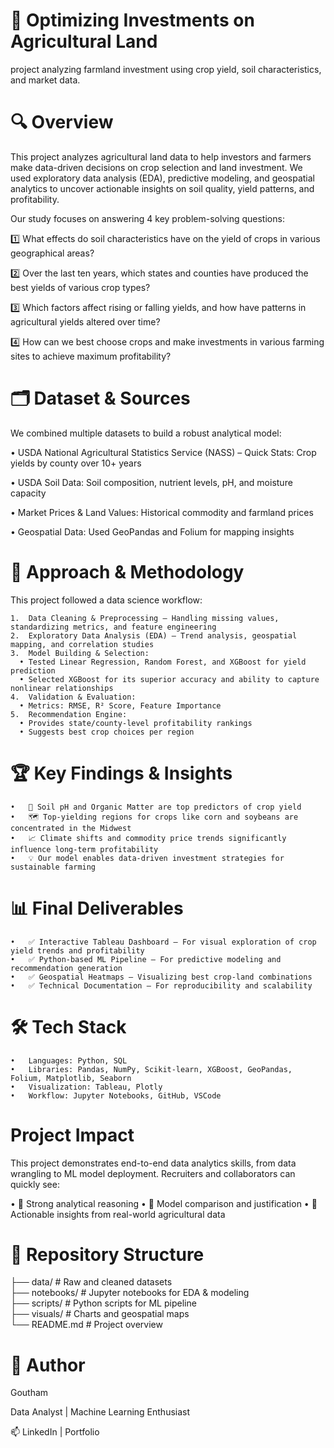 # 🌱 Optimizing Investments on Agricultural Land
project analyzing farmland investment using crop yield, soil characteristics, and market data.

# 🔍 Overview

This project analyzes agricultural land data to help investors and farmers make data-driven decisions on crop selection and land investment.
We used exploratory data analysis (EDA), predictive modeling, and geospatial analytics to uncover actionable insights on soil quality, yield patterns, and profitability.

Our study focuses on answering 4 key problem-solving questions:

1️⃣ What effects do soil characteristics have on the yield of crops in various geographical areas? 

2️⃣ Over the last ten years, which states and counties have produced the best yields of various crop types?

3️⃣ Which factors affect rising or falling yields, and how have patterns in agricultural yields altered over time?

4️⃣ How can we best choose crops and make investments in various farming sites to achieve maximum profitability?

# 🗂️ Dataset & Sources

We combined multiple datasets to build a robust analytical model:

•	USDA National Agricultural Statistics Service (NASS) – Quick Stats: Crop yields by county over 10+ years

•	USDA Soil Data: Soil composition, nutrient levels, pH, and moisture capacity

•	Market Prices & Land Values: Historical commodity and farmland prices

•	Geospatial Data: Used GeoPandas and Folium for mapping insights

# 🔬 Approach & Methodology

This project followed a data science workflow:

	1.	Data Cleaning & Preprocessing – Handling missing values, standardizing metrics, and feature engineering
	2.	Exploratory Data Analysis (EDA) – Trend analysis, geospatial mapping, and correlation studies
	3.	Model Building & Selection:
	  •	Tested Linear Regression, Random Forest, and XGBoost for yield prediction
	  •	Selected XGBoost for its superior accuracy and ability to capture nonlinear relationships
	4.	Validation & Evaluation:
	  •	Metrics: RMSE, R² Score, Feature Importance
	5.	Recommendation Engine:
	  •	Provides state/county-level profitability rankings
	  •	Suggests best crop choices per region

# 🏆 Key Findings & Insights
	•	🌾 Soil pH and Organic Matter are top predictors of crop yield
	•	🗺️ Top-yielding regions for crops like corn and soybeans are concentrated in the Midwest
	•	📈 Climate shifts and commodity price trends significantly influence long-term profitability
	•	💡 Our model enables data-driven investment strategies for sustainable farming

# 📊 Final Deliverables
	•	✅ Interactive Tableau Dashboard – For visual exploration of crop yield trends and profitability
	•	✅ Python-based ML Pipeline – For predictive modeling and recommendation generation
	•	✅ Geospatial Heatmaps – Visualizing best crop-land combinations
	•	✅ Technical Documentation – For reproducibility and scalability

# 🛠️ Tech Stack
	•	Languages: Python, SQL
	•	Libraries: Pandas, NumPy, Scikit-learn, XGBoost, GeoPandas, Folium, Matplotlib, Seaborn
	•	Visualization: Tableau, Plotly
	•	Workflow: Jupyter Notebooks, GitHub, VSCode

# Project Impact  

This project demonstrates end-to-end data analytics skills, from data wrangling to ML model deployment.
Recruiters and collaborators can quickly see:
  
  •	🔹 Strong analytical reasoning
  •	🔹 Model comparison and justification
  •	🔹 Actionable insights from real-world agricultural data

# 📁 Repository Structure

├── data/                # Raw and cleaned datasets  
├── notebooks/           # Jupyter notebooks for EDA & modeling  
├── scripts/             # Python scripts for ML pipeline  
├── visuals/             # Charts and geospatial maps  
└── README.md            # Project overview  

# 👤 Author

Goutham

Data Analyst | Machine Learning Enthusiast

📫 LinkedIn | Portfolio
